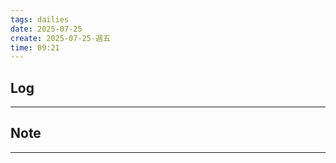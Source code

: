```yaml
---
tags: dailies  
date: 2025-07-25
create: 2025-07-25-週五
time: 09:21
---
```

## Log
---


## Note
---


